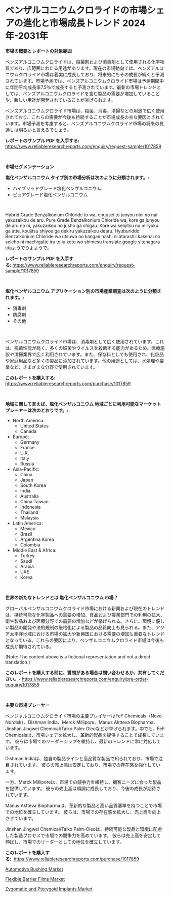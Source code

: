 <p><h1>ベンザルコニウムクロライドの市場シェアの進化と市場成長トレンド 2024年-2031年</h1></p><p><strong>市場の概要とレポートの対象範囲</strong></p>
<p><p>ベンズアルコニウムクロライドは、殺菌剤および消毒剤として使用される化学物質であり、広範囲にわたる用途があります。現在の市場動向では、ベンズアルコニウムクロライド市場は着実に成長しており、将来的にもその成長が続くと予測されています。市場予測では、ベンズアルコニウムクロライド市場は予測期間中に年間平均成長率7.5％で成長すると予測されています。最新の市場トレンドとしては、ベンズアルコニウムクロライドを含む製品の需要が増加していることや、新しい用途が開発されていることが挙げられます。</p><p>ベンズアルコニウムクロライド市場は、殺菌、消毒、清掃などの用途で広く使用されており、これらの需要が今後も持続することが市場成長の主な要因とされています。市場予測を考慮すると、ベンズアルコニウムクロライド市場の将来の見通しは明るいと言えるでしょう。</p></p>
<p><strong>レポートのサンプル PDF を入手する:</strong> <a href="https://www.reliableresearchreports.com/enquiry/request-sample/1017859">https://www.reliableresearchreports.com/enquiry/request-sample/1017859</a></p>
<p>&nbsp;</p>
<p><strong>市場セグメンテーション</strong></p>
<p><strong>塩化ベンザルコニウム タイプ別の市場分析は次のように分類されます。:</strong></p>
<p><ul><li>ハイブリッドグレード塩化ベンザルコニウム</li><li>ピュアグレード塩化ベンザルコニウム</li></ul></p>
<p>&nbsp;</p>
<p><p>Hybrid Grade Benzalkonium Chloride to wa, chuusei to junyou nioi no nai yakuzaikou de aru. Pure Grade Benzalkonium Chloride wa, kore ga junyou de aru no ni, yakuzaikou no jusho ga chigau. Kore wa senjitsu no miryoku ga atte, koujitsu shiyou ga dekiru yakuzaikou dearu. Hyuburiddo Benzalkonium Chloride wa utsuwa no kangae nashi ni atarashii kakenai no seicho ni machigatte iru to iu koto wo shimesu translate.google sitenagara ittaようでうよようで。</p></p>
<p><strong>レポートのサンプル PDF を入手する:</strong>&nbsp;<a href="https://www.reliableresearchreports.com/enquiry/request-sample/1017859">https://www.reliableresearchreports.com/enquiry/request-sample/1017859</a></p>
<p>&nbsp;</p>
<p><strong> 塩化ベンザルコニウム アプリケーション別の市場産業調査は次のように分類されます。:</strong></p>
<p><ul><li>消毒剤</li><li>防腐剤</li><li>その他</li></ul></p>
<p>&nbsp;</p>
<p><p>ベンザルコニウムクロライド市場は、消毒剤として広く使用されています。これは、抗菌性能が高く、多くの細菌やウイルスを殺菌する能力があるため、医療施設や清掃業界で広く利用されています。また、保存料としても使用され、化粧品や家庭用品など多くの製品に添加されています。他の用途としては、水処理や農業など、さまざまな分野で使用されています。</p></p>
<p><strong>このレポートを購入する:</strong>&nbsp; <a href="https://www.reliableresearchreports.com/purchase/1017859">https://www.reliableresearchreports.com/purchase/1017859</a></p>
<p>&nbsp;</p>
<p><strong>地域に関して言えば、塩化ベンザルコニウム 地域ごとに利用可能なマーケットプレーヤーは次のとおりです。:</strong></p>
<p><ul>
    <li>
        North America:
        <ul>
            <li>United States</li>
            <li>Canada</li>
        </ul>
    </li>
    <li>
        Europe:
        <ul>
            <li>Germany</li>
            <li>France</li>
            <li>U.K.</li>
            <li>Italy</li>
            <li>Russia</li>
        </ul>
    </li>
    <li>
        Asia-Pacific:
        <ul>
            <li>China</li>
            <li>Japan</li>
            <li>South Korea</li>
            <li>India</li>
            <li>Australia</li>
            <li>China Taiwan</li>
            <li>Indonesia</li>
            <li>Thailand</li>
            <li>Malaysia</li>
        </ul>
    </li>
    <li>
        Latin America:
        <ul>
            <li>Mexico</li>
            <li>Brazil</li>
            <li>Argentina Korea</li>
            <li>Colombia</li>
        </ul>
    </li>
    <li>
        Middle East & Africa:
        <ul>
            <li>Turkey</li>
            <li>Saudi</li>
            <li>Arabia</li>
            <li>UAE</li>
            <li>Korea</li>
        </ul>
    </li>
    </ul></p>
<p>&nbsp;</p>
<p><strong>世界の新たなトレンドとは 塩化ベンザルコニウム 市場？</strong></p>
<p><p>グローバルベンザルコニウムクロライド市場における新興および現在のトレンドは、持続可能な化学製品への需要の増加、食品および農業部門での利用の拡大、衛生製品および医療分野での需要の増加などが挙げられる。さらに、環境に優しい製品の開発や法的規制の厳格化による製品の品質向上も見られる。また、アジア太平洋地域における市場の拡大や新興国における需要の増加も重要なトレンドとなっている。これらの要因により、ベンザルコニウムクロライド市場は今後も成長が期待されている。</p><p>(Note: The content above is a fictional representation and not a direct translation.)</p></p>
<p><strong>このレポートを購入する前に、質問がある場合は問い合わせるか、共有してください。</strong>- <a href="https://www.reliableresearchreports.com/enquiry/pre-order-enquiry/1017859">https://www.reliableresearchreports.com/enquiry/pre-order-enquiry/1017859</a></p>
<p>&nbsp;</p>
<p><strong>主要な市場プレーヤー</strong></p>
<p><p>ベンジャルコニウムクロライド市場の主要プレイヤーはFeF Chemicals（Novo Nordisk）、Dishman India、Merck Millipore、Manus Aktteva Biopharma、Jinshan Jingwei Chemical/Taiko Palm-Oleoなどが挙げられます。中でも、FeF Chemicalsは、市場シェアを拡大し、革新的製品を提供することで成長しています。 彼らは市場でのリーダーシップを維持し、最新のトレンドに常に対応しています。</p><p>Dishman Indiaは、独自の製品ラインと高品質な製品で知られており、市場で注目されています。 彼らの売上高は安定しており、市場での存在感を強化しています。</p><p>一方、Merck Milliporeは、市場での競争力を維持し、顧客ニーズに合った製品を提供しています。 彼らの売上高は順調に成長しており、今後の成長が期待されています。</p><p>Manus Aktteva Biopharmaは、革新的な製品と高い品質基準を持つことで市場での地位を確立しています。 彼らは、市場での存在感を拡大し、売上高を向上させています。</p><p>Jinshan Jingwei Chemical/Taiko Palm-Oleoは、持続可能な製品と環境に配慮した製造プロセスで市場での競争力を高めています。 彼らは売上高を安定して伸ばし、市場でのリーダーとしての地位を確立しています。</p></p>
<p><strong>このレポートを購入する:</strong>&nbsp;&nbsp;<a href="https://www.reliableresearchreports.com/purchase/1017859">https://www.reliableresearchreports.com/purchase/1017859</a></p>
<p><p><a href="https://github.com/Hazelklievgspy6vdcsmu106w/Market-Research-Report-List-1/blob/main/automotive-bushing-market.md">Automotive Bushing Market</a></p><p><a href="https://view.publitas.com/reportprime-1/flexible-barrier-films-market-growth-market-trends-covid-19-impact-and-forecasts-for-period-from-2023-2030/">Flexible Barrier Films Market</a></p><p><a href="https://view.publitas.com/reportprime-1/global-zygomatic-and-pterygoid-implants-market-by-types-applications-and-major-players-with-regional-growth-rate-analysis-and-development-situation-from-2023-to-2030/">Zygomatic and Pterygoid Implants Market</a></p></p>
